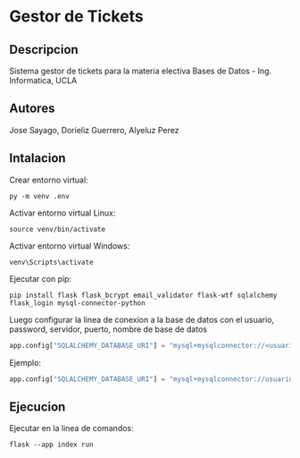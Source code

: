 # Gestor de Tickets

## Descripcion

Sistema gestor de tickets para la materia electiva Bases de Datos - Ing. Informatica, UCLA

## Autores

Jose Sayago, Dorieliz Guerrero, Alyeluz Perez

## Intalacion

Crear entorno virtual:

~~~shell
py -m venv .env 
~~~

Activar entorno virtual Linux:

~~~shell
source venv/bin/activate 
~~~

Activar entorno virtual Windows:

~~~shell
venv\Scripts\activate
~~~

Ejecutar con pip:

~~~shell
pip install flask flask_bcrypt email_validator flask-wtf sqlalchemy flask_login mysql-connector-python
~~~

Luego configurar la linea de conexion a la base de datos con el usuario, password, servidor, puerto, nombre de base de datos

~~~python
app.config["SQLALCHEMY_DATABASE_URI"] = "mysql+mysqlconnector://<usuario>:<password>@<servidor>:<puerto>/<basededatos>"
~~~

Ejemplo:

~~~python
app.config["SQLALCHEMY_DATABASE_URI"] = "mysql+mysqlconnector://usuario:password@localhost:3306/mydb"
~~~

## Ejecucion

Ejecutar en la linea de comandos:

~~~shell
flask --app index run
~~~
